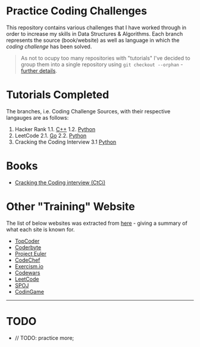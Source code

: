 # Practice Coding Challenges

This repository contains various challenges that I have worked through in order to increase my skills in Data Structures & Algorithms. 
Each branch represents the source (book/website) as well as language in which the _coding challenge_ has been solved. 

> As not to ocupy too many repositories with "tutorials" I've decided to group them into a single repository using `git checkout --orphan` - [further details](https://gist.github.com/BenWolfaardt/50905fa3e10d73b3622a3148afffed09).

# Tutorials Completed

The branches, i.e. Coding Challenge Sources, with their respective langauges are as follows:  

1. Hacker Rank
  1.1. [C++](https://github.com/BenWolfaardt/Coding_Challenge_Websites/tree/01-Hacker_Rank-C+%2B)
  1.2. [Python](https://github.com/BenWolfaardt/Practice_Coding_Challenges/tree/01-Hacker_Rank-Python)
2. LeetCode
  2.1. [Go](https://github.com/BenWolfaardt/Coding_Challenge_Websites/tree/02-LeetCode-Go)
  2.2. [Python](https://github.com/BenWolfaardt/Coding_Challenge_Websites/tree/02-LeetCode-Python)
3. Cracking the Coding Interview
  3.1 [Python](https://github.com/BenWolfaardt/Practice_Coding_Challenges/tree/03-CtCi-Python)
<!--4. [TestDome - Python](https://www.testdome.com/)
5. []()
6. []()
7. []()
8. []()
9. []()
10. []() -->

# Books

* [Cracking the Coding interview (CtCi)](https://www.crackingthecodinginterview.com/)

# Other "Training" Website

The list of below websites was extracted from [here](https://www.freecodecamp.org/news/the-10-most-popular-coding-challenge-websites-of-2016-fb8a5672d22f/) - giving a summary of what each site is known for.

* [TopCoder](https://www.topcoder.com/challenges/?pageIndex=1)
* [Coderbyte](https://www.coderbyte.com/)
* [Project Euler](https://projecteuler.net/)
* [CodeChef](https://www.codechef.com/)
* [Exercism.io](https://exercism.io/)
* [Codewars](https://www.codewars.com/)
* [LeetCode](https://leetcode.com/)
* [SPOJ](http://www.spoj.com/)
* [CodinGame](https://www.codingame.com/)

---

# TODO

* // TODO: practice more;  
